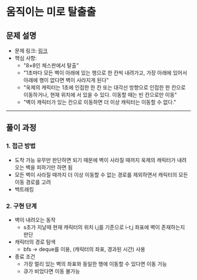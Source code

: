 # 움직이는 미로 탈출출

## 문제 설명
- 문제 링크: [링크](https://www.acmicpc.net/problem/16954)
- 핵심 사항: 
    - "8×8인 체스판에서 탈출"
    - "1초마다 모든 벽이 아래에 있는 행으로 한 칸씩 내려가고, 가장 아래에 있어서 아래에 행이 없다면 벽이 사라지게 된다"
    - "욱제의 캐릭터는 1초에 인접한 한 칸 또는 대각선 방향으로 인접한 한 칸으로 이동하거나, 현재 위치에 서 있을 수 있다. 이동할 때는 빈 칸으로만 이동"
    - "벽이 캐릭터가 있는 칸으로 이동하면 더 이상 캐릭터는 이동할 수 없다."
---

## 풀이 과정

### 1. **접근 방법**
- 도착 가능 유무만 판단하면 되기 때문에 벽이 사라질 때까지 욱제의 캐릭터가 내려오는 벽을 피하기만 하면 됨
- 모든 벽이 사라질 때까지 더 이상 이동할 수 없는 경로를 제외하면서 캐릭터의 모든 이동 경로를 고려
- 백트래킹
  
### 2. **구현 단계**
- 벽이 내려오는 동작
  - s초가 지날때 현재 캐릭터의 위치 i,j를 기준으로 i-t,j 좌표에 벽이 존재하는지 판단
- 캐릭터의 경로 탐색
  - bfs -> deque를 이용, (캐릭터의 좌표, 경과된 시간) 사용
- 종료 조건
  - 가장 멀리 있는 벽의 좌표와 동일한 행에 이동할 수 있다면 이동 가능
  - 큐가 비었다면 이동 불가능
